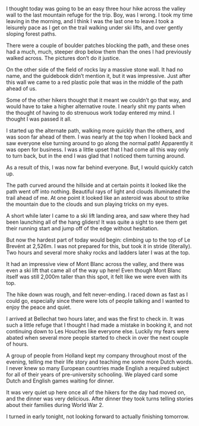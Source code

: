 I thought today was going to be an easy three hour hike across the valley wall to the last mountain refuge for the trip. Boy, was I wrong. I took my time leaving in the morning, and I think I was the last one to leave.I took a leisurely pace as I get on the trail walking under ski lifts, and over gently sloping forest paths.

There were a couple of boulder patches blocking the path, and these ones had a much, much, steeper drop below them than the ones I had previously walked across. The pictures don’t do it justice.

On the other side of the field of rocks lay a massive stone wall. It had no name, and the guidebook didn’t mention it, but it was impressive. Just after this wall we came to a red plastic pole that was in the middle of the path ahead of us.

Some of the other hikers thought that it meant we couldn’t go that way, and would have to take a higher alternative route. I nearly shit my pants when the thought of having to do strenuous work today entered my mind. I thought I was passed it all.

I started up the alternate path, walking more quickly than the others, and was soon far ahead of them. I was nearly at the top when I looked back and saw everyone else turning around to go along the normal path! Apparently it was open for business. I was a little upset that I had come all this way only to turn back, but in the end I was glad that I noticed them turning around.

As a result of this, I was now far behind everyone. But, I would quickly catch up.

The path curved around the hillside and at certain points it looked like the path went off into nothing. Beautiful rays of light and clouds illuminated the trail ahead of me. At one point it looked like an asteroid was about to strike the mountain due to the clouds and sun playing tricks on my eyes.

A short while later I came to a ski lift landing area, and saw where they had been launching all of the hang gliders! It was quite a sight to see them get their running start and jump off of the edge without hesitation.

But now the hardest part of today would begin: climbing up to the top of Le Brevént at 2,526m. I was not prepared for this, but took it in stride (literally). Two hours and several more shaky rocks and ladders later I was at the top.

It had an impressive view of Mont Blanc across the valley, and there was even a ski lift that came all of the way up here! Even though Mont Blanc itself was still 2,000m taller than this spot, it felt like we were even with its top.

The hike down was rough, and felt never-ending. I raced down as fast as I could go, especially since there were lots of people talking and I wanted to enjoy the peace and quiet.

I arrived at Bellechat two hours later, and was the first to check in. It was such a little refuge that I thought I had made a mistake in booking it, and not continuing down to Les Houches like everyone else. Luckily my fears were abated when several more people started to check in over the next couple of hours.

A group of people from Holland kept my company throughout most of the evening, telling me their life story and teaching me some more Dutch words. I never knew so many European countries made English a required subject for all of their years of pre-university schooling. We played card some Dutch and English games waiting for dinner.

It was very quiet up here once all of the hikers for the day had moved on, and the dinner was very delicious. After dinner they took turns telling stories about their families during World War 2.

I turned in early tonight, not looking forward to actually finishing tomorrow.